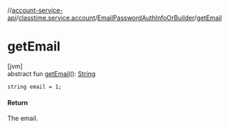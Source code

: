 //[account-service-api](../../../index.md)/[classtime.service.account](../index.md)/[EmailPasswordAuthInfoOrBuilder](index.md)/[getEmail](get-email.md)

# getEmail

[jvm]\
abstract fun [getEmail](get-email.md)(): [String](https://docs.oracle.com/javase/8/docs/api/java/lang/String.html)

`string email = 1;`

#### Return

The email.
